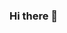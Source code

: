 ### Hi there 👋

<!--
**ayaz-08/ayaz-08** is a ✨ _special_ ✨ repository because its `README.md` (this file) appears on your GitHub profile.

Here are some ideas to get you started:

- 🔭 I’m currently looking foe better opportunity in development field.
-->
